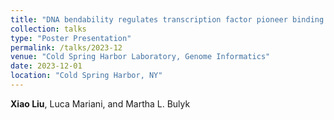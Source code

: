 ```yaml
---
title: "DNA bendability regulates transcription factor pioneer binding to nucleosome"
collection: talks
type: "Poster Presentation"
permalink: /talks/2023-12
venue: "Cold Spring Harbor Laboratory, Genome Informatics"
date: 2023-12-01
location: "Cold Spring Harbor, NY"
---
```


<b>Xiao Liu</b>, Luca Mariani, and Martha L. Bulyk
